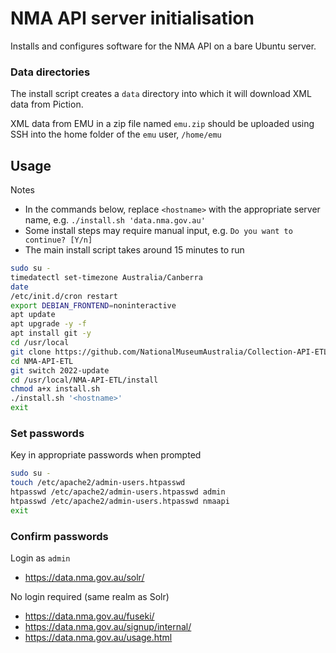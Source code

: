 # NMA API server initialisation

Installs and configures software for the NMA API on a bare Ubuntu server.  

### Data directories

The install script creates a `data` directory into which it will download XML data 
from Piction.

XML data from EMU in a zip file named `emu.zip` should be uploaded using SSH into the home folder
of the `emu` user, `/home/emu`

## Usage

Notes
* In the commands below, replace `<hostname>` with the appropriate server name, e.g. `./install.sh 'data.nma.gov.au'` 
* Some install steps may require manual input, e.g. `Do you want to continue? [Y/n]`
* The main install script takes around 15 minutes to run

```sh
sudo su -
timedatectl set-timezone Australia/Canberra
date
/etc/init.d/cron restart
export DEBIAN_FRONTEND=noninteractive
apt update
apt upgrade -y -f
apt install git -y
cd /usr/local
git clone https://github.com/NationalMuseumAustralia/Collection-API-ETL.git NMA-API-ETL
cd NMA-API-ETL
git switch 2022-update
cd /usr/local/NMA-API-ETL/install
chmod a+x install.sh
./install.sh '<hostname>'
exit
```

### Set passwords

Key in appropriate passwords when prompted

```sh
sudo su -
touch /etc/apache2/admin-users.htpasswd
htpasswd /etc/apache2/admin-users.htpasswd admin
htpasswd /etc/apache2/admin-users.htpasswd nmaapi
exit
```

### Confirm passwords

Login as `admin`
* https://data.nma.gov.au/solr/ 

No login required (same realm as Solr)
* https://data.nma.gov.au/fuseki/
* https://data.nma.gov.au/signup/internal/
* https://data.nma.gov.au/usage.html
